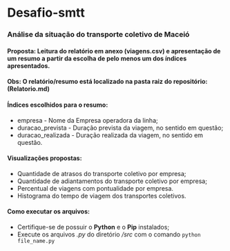 # Desafio-smtt
### Análise da situação do transporte coletivo de Maceió

#### Proposta: Leitura do relatório em anexo (__viagens.csv__) e apresentação de um resumo a partir da escolha de pelo menos um dos índices apresentados.

#### Obs: O relatório/resumo está localizado na pasta raiz do repositório: (Relatorio.md)

#### Índices escolhidos para o resumo: 

* empresa - Nome da Empresa operadora da linha;
* duracao_prevista - Duração prevista da viagem, no sentido em questão;
* duracao_realizada - Duração realizada da viagem, no sentido em questão.

#### Visualizações propostas:

* Quantidade de atrasos do transporte coletivo por empresa; 
* Quantidade de adiantamentos do transporte coletivo por empresa;
* Percentual de viagens com pontualidade por empresa.
* Histograma do tempo de viagem dos transportes coletivos.

#### Como executar os arquivos:

* Certifique-se de possuir o __Python__ e o __Pip__ instalados;
* Execute os arquivos *.py* do diretório */src* com o comando ``` python file_name.py ```
